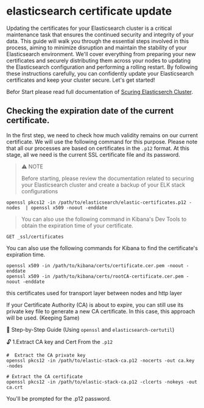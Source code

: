 
# elasticsearch certificate update 

Updating the certificates for your Elasticsearch cluster is a critical maintenance task that ensures the continued security and integrity of your data. This guide will walk you through the essential steps involved in this process, aiming to minimize disruption and maintain the stability of your Elasticsearch environment. We'll cover everything from preparing your new certificates and securely distributing them across your nodes to updating the Elasticsearch configuration and performing a rolling restart. By following these instructions carefully, you can confidently update your Elasticsearch certificates and keep your cluster secure. Let's get started!

Befor Start please read full documentation of [Scuring Elasticserch Cluster](https://www.elastic.co/docs/deploy-manage/security/secure-your-cluster-deployment).

## Checking the expiration date of the current certificate.

In the first step, we need to check how much validity remains on our current certificate. We will use the following command for this purpose. Please note that all our processes are based on certificates in the `.p12` format. At this stage, all we need is the current SSL certificate file and its password.

> :warning: NOTE
> 
> Before starting, please review the documentation related to securing your Elasticsearch cluster and create a backup of your ELK stack configurations

```shell
openssl pkcs12 -in /path/to/elasticsearch/elastic-certificates.p12 -nodes  | openssl x509 -noout -enddate
```

> You can also use the following command in Kibana's Dev Tools to obtain the expiration time of your certificate.

```http request
GET _ssl/certificates
```

 You can also use the following commands for Kibana to find the certificate's expiration time.
 
```shell
openssl x509 -in /path/to/kibana/certs/certificate.cer.pem -noout -enddate
openssl x509 -in /path/to/kibana/certs/rootCA-certificate.cer.pem -noout -enddate
```
this certificates used for transport layer between nodes and http layer 

If your Certificate Authority (CA) is about to expire, you can still use its private key file to generate a new CA certificate. In this case, this approach will be used. (Keeping Same)

:toolbox: Step-by-Step Guide (Using `openssl` and `elasticsearch-certutil`)

🔓 1.Extract CA key and Cert From the `.p12`

```shell
#  Extract the CA private key
openssl pkcs12 -in /path/to/elastic-stack-ca.p12 -nocerts -out ca.key -nodes

# Extract the CA certificate
openssl pkcs12 -in /path/to/elastic-stack-ca.p12 -clcerts -nokeys -out ca.crt
```
You'll be prompted for the .p12 password.

#

